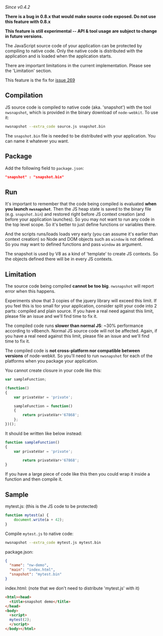 _Since v0.4.2_

**There is a bug in 0.8.x that would make source code exposed. Do not use this feature with 0.8.x**

**This feature is still experimental -- API & tool usage are subject to change in future versions.**

The JavaScript source code of your application can be protected by compiling to native code. Only the native code is distributed with the application and is loaded when the application starts.

There are important limitations in the current implementation. Please see the 'Limitation' section.

This feature is the fix for [issue 269](https://github.com/rogerwang/node-webkit/issues/269)

## Compilation

JS source code is compiled to native code (aka. 'snapshot') with the tool `nwsnapshot`, which is provided in the binary download of `node-webkit`. To use it:

```bash
nwsnapshot --extra_code source.js snapshot.bin
```
The `snapshot.bin` file is needed to be distributed with your application. You can name it whatever you want.

## Package

Add the following field to `package.json`:
```json
"snapshot" : "snapshot.bin"
```

## Run

It's important to remember that the code being compiled is evaluated **when you launch `nwsnapshot`**. Then the JS heap state is saved to the binary file (e.g. `snapshot.bin`) and restored right before JS context creation (and before your application launches). So you may not want to run any code in the top level scope. So it's better to just define functions or variables there.

And the scripts runs/loads loads very early (you can assume it's earlier than context creation) so Node and DOM objects such as `window` is not defined. So you may want to defined functions and pass `window` as argument.

The snapshot is used by V8 as a kind of 'template' to create JS contexts. So the objects defined there will be in every JS contexts.

## Limitation

The source code being compiled **cannot be too big**. `nwsnapshot` will report error when this happens. 

Experiments show that 3 copies of the jquery library will exceed this limit. If you feel this is too small for your application, consider split your code into 2 parts: compiled and plain source. If you have a real need against this limit, please file an issue and we'll find time to fix it.

The compiled code runs **slower than normal JS**: ~30% performance according to v8bench. Normal JS source code will not be affected. Again, if you have a real need against this limit, please file an issue and we'll find time to fix it.

The compiled code is **not cross-platform nor compatible between versions** of node-webkit. So you'll need to run `nwsnapshot` for each of the platforms when you package your application.

You cannot create closure in your code like this:
```js
var sampleFunction;

(function()
{
    var privateVar = 'private';

    sampleFunction = function()
    {   
        return privateVar+'67868';
    };
})();
```

It should be written like below instead:  
```js
function sampleFunction()
{
    var privateVar = 'private';

        return privateVar+'67868';
}
```
If you have a large piece of code like this then you could wrap it inside a function and then compile it.

## Sample

mytest.js: (this is the JS code to be protected)
```javascript
function mytest(a) {
    document.write(a + 42);
}
```
Compile `mytest.js` to native code:

```bash
nwsnapshot --extra_code mytest.js mytest.bin
```

package.json:
```json
{
  "name": "nw-demo",
  "main": "index.html",
  "snapshot": "mytest.bin"
}
```

index.html: (note that we don't need to distribute 'mytest.js' with it)
```html
<html><head>
  <title>snapshot demo</title>
</head>
<body>
  <script>
  mytest(2); 
  </script>
</body></html>
```